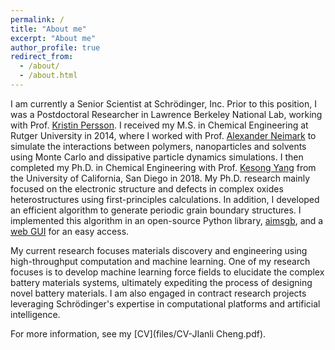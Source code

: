 ```yaml
---
permalink: /
title: "About me"
excerpt: "About me"
author_profile: true
redirect_from: 
  - /about/
  - /about.html
---
```


I am currently a Senior Scientist at Schrödinger, Inc. Prior to this position, I was a Postdoctoral Researcher in Lawrence Berkeley National Lab, working with Prof. [Kristin Persson](https://vcresearch.berkeley.edu/faculty/kristin-persson). 
I received my M.S. in Chemical Engineering at Rutger University in 2014, where I worked with Prof. [Alexander Neimark](http://coewww.rutgers.edu/~aneimark/) to simulate the interactions between polymers, nanoparticles and solvents using Monte Carlo and dissipative particle dynamics simulations. 
I then completed my Ph.D. in Chemical Engineering with Prof. [Kesong Yang](http://materials.ucsd.edu/) from the University of California, San Diego in 2018. My Ph.D. research mainly focused on the electronic structure and defects in complex oxides heterostructures using first-principles calculations. 
In addition, I developed an efficient algorithm to generate periodic grain boundary structures. I implemented this algorithm in an open-source Python library, [aimsgb](https://github.com/ksyang2013/aimsgb), and a [web GUI](http://aimsgb.org/) for an easy access.

My current research focuses materials discovery and engineering using high-throughput computation and machine learning. One of my research focuses is to develop machine learning force fields to elucidate the complex battery materials systems, ultimately expediting the process of designing novel battery materials. I am also engaged in contract research projects leveraging Schrödinger's expertise in computational platforms and artificial intelligence.

For more information, see my [CV](files/CV-JIanli Cheng.pdf).